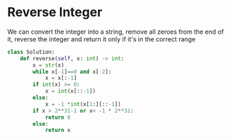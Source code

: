 # Reverse Integer
We can convert the integer into a string, remove all zeroes from the end of it, reverse the integer and return it only if it's in the correct range
```python
class Solution:
    def reverse(self, x: int) -> int:
        x = str(x)
        while x[-1]==0 and x[-2]:
            x = x[:-1]
        if int(x) >= 0:
            x = int(x[::-1])
        else:
            x = -1 *int(x[1:][::-1])
        if x > 2**31-1 or x< -1 * 2**31:
            return 0
        else:
            return x
```
